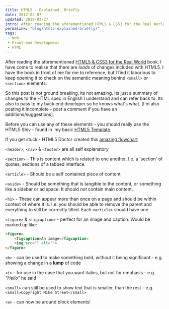 ```yaml
---
title: HTML5 - Explained. Briefly
date: 2012-02-07
updated: 2019-03-27
intro: After reading the aforementioned HTML5 & CSS3 for the Real World book, I have come to realise that there are loads of changes included with HTML5.
permalink: "blog/html5-explained-briefly/"
tags:
 - Web
 - Front-end Development
 - HTML
---
```


After reading the aforementioned [HTML5 & CSS3 for the Real World](http://www.sitepoint.com/books/htmlcss1/) book, I have come to realise that there are _loads_ of changes included with HTML5. I have the book in front of me for me to reference, but I find it laborious to keep opening it to check on the semantic meaning behind `<small>` or `<section>` elements.

So this post is not ground breaking, its not amazing. Its just a summary of changes to the HTML spec in English I understand and can refer back to. Its also to pass to my back end developer so he knows what's what. \[I'm also posting it incomplete - post a comment if you have an additions/suggestions\].

Before you can use any of these elements - you should really use the HTML5 Shiv - found in  my basic [HTML5 Template](https://gist.github.com/mikestreety/1657670).

If you get stuck - HTML5 Doctor created this [amazing flowchart](http://html5doctor.com/downloads/h5d-sectioning-flowchart.png)

`<header>`, `<nav>` & `<footer>` are all self explanatory

`<section>` - This is content which is related to one another. I.e. a 'section' of quotes, sections of a tabbed interface.

`<article>` - Should be a self contained piece of content

`<aside>` - Should be something that is tangible to the content, or something like a sidebar or ad space. It should _not_ contain main content.

`<h1>` - These can appear more than once on a page and should be within context of where it is. I.e. you should be able to remove the parent and everything to still be correctly titled. Each `<article>` should have one.

`<figure>` & `<figcaption>` - perfect for an image and caption. Would be marked up like:

```html
<figure>
    <figcaption>An image</figcaption>
    <img src="" alt="">
</figure>
```

`<b>` - can be used to make something bold, without it being significant - e.g. showing a change in a **lump** of code

`<i>` - for use in the case that you want italics, but not for emphasis - e.g. _"Hello"_ he said

`<small>` can still be used to show text that is smaller, than the rest - e.g. `<small>Copyright Mike Street</small>`

`<a>` - can now be around block elements!

